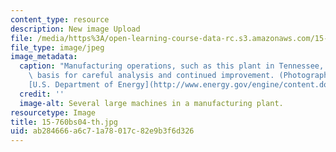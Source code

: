 ```yaml
---
content_type: resource
description: New image Upload
file: /media/https%3A/open-learning-course-data-rc.s3.amazonaws.com/15-760b-introduction-to-operations-management-spring-2004/ab284666a6c71a78017c82e9b3f6d326_15-760bs04-th.jpg
file_type: image/jpeg
image_metadata:
  caption: "Manufacturing operations, such as this plant in Tennessee, can be the\
    \ basis for careful analysis and continued improvement. (Photograph courtesy of\_\
    [U.S. Department of Energy](http://www.energy.gov/engine/content.do).)"
  credit: ''
  image-alt: Several large machines in a manufacturing plant.
resourcetype: Image
title: 15-760bs04-th.jpg
uid: ab284666-a6c7-1a78-017c-82e9b3f6d326
---
```

